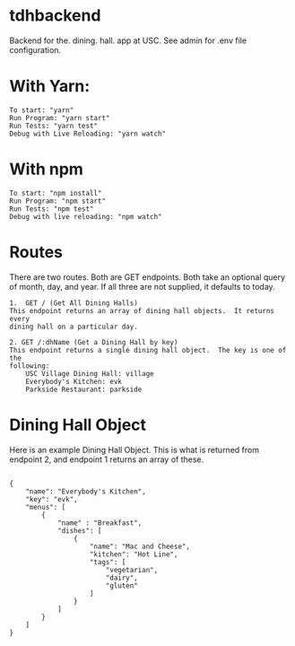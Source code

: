 # tdhbackend
Backend for the. dining. hall. app at USC.
See admin for .env file configuration.

# With Yarn:

	To start: "yarn"
	Run Program: "yarn start"
	Run Tests: "yarn test"
	Debug with Live Reloading: "yarn watch"

# With npm
	To start: "npm install"
	Run Program: "npm start"
	Run Tests: "npm test"
	Debug with live reloading: "npm watch"

# Routes

There are two routes.  Both are GET endpoints. Both take an optional query of
month, day, and year.  If all three are not supplied, it defaults to today.   

	1.  GET / (Get All Dining Halls)
	This endpoint returns an array of dining hall objects.  It returns every
	dining hall on a particular day.  

	2. GET /:dhName (Get a Dining Hall by key)
	This endpoint returns a single dining hall object.  The key is one of the
	following:
		USC Village Dining Hall: village
		Everybody's Kitchen: evk
		Parkside Restaurant: parkside

# Dining Hall Object

Here is an example Dining Hall Object.  This is what is returned from endpoint 2,
and endpoint 1 returns an array of these.  

```

{
	"name": "Everybody's Kitchen",
	"key": "evk",
	"menus": [
		{
			"name" : "Breakfast",
			"dishes": [
				{
					"name": "Mac and Cheese",
					"kitchen": "Hot Line",
					"tags": [
						"vegetarian",
						"dairy",
						"gluten"
					]
				}
			]
		}
	]
}

```